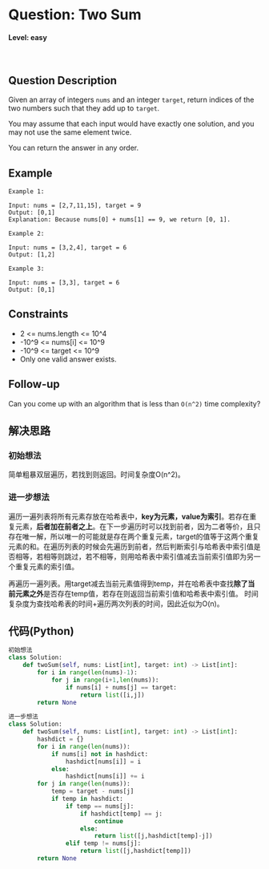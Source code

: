 # Question: Two Sum
#### Level: easy
<br>

## Question Description
Given an array of integers `nums` and an integer `target`, return indices of the two numbers such that they add up to `target`.

You may assume that each input would have exactly one solution, and you may not use the same element twice.

You can return the answer in any order.

## Example
```
Example 1:

Input: nums = [2,7,11,15], target = 9
Output: [0,1]
Explanation: Because nums[0] + nums[1] == 9, we return [0, 1].
```
```
Example 2:

Input: nums = [3,2,4], target = 6
Output: [1,2]
```
```
Example 3:

Input: nums = [3,3], target = 6
Output: [0,1]
```
## Constraints
* 2 <= nums.length <= 10^4
* -10^9 <= nums[i] <= 10^9
* -10^9 <= target <= 10^9
* Only one valid answer exists.

## Follow-up 
Can you come up with an algorithm that is less than `O(n^2)` time complexity?

## 解决思路
### 初始想法
简单粗暴双层遍历，若找到则返回。时间复杂度O(n^2)。

### 进一步想法
遍历一遍列表将所有元素存放在哈希表中，**key为元素，value为索引**。若存在重复元素，**后者加在前者之上**。在下一步遍历时可以找到前者，因为二者等价，且只存在唯一解，所以唯一的可能就是存在两个重复元素，target的值等于这两个重复元素的和。在遍历列表的时候会先遍历到前者，然后判断索引与哈希表中索引值是否相等，若相等则跳过，若不相等，则用哈希表中索引值减去当前索引值即为另一个重复元素的索引值。

再遍历一遍列表。用target减去当前元素值得到temp，并在哈希表中查找**除了当前元素之外**是否存在temp值，若存在则返回当前索引值和哈希表中索引值。
时间复杂度为查找哈希表的时间+遍历两次列表的时间，因此近似为O(n)。


## 代码(Python)
```Python
初始想法
class Solution:
    def twoSum(self, nums: List[int], target: int) -> List[int]:
        for i in range(len(nums)-1):
            for j in range(i+1,len(nums)):
                if nums[i] + nums[j] == target:
                    return list([i,j])
        return None
```
```Python
进一步想法
class Solution:
    def twoSum(self, nums: List[int], target: int) -> List[int]:
        hashdict = {}
        for i in range(len(nums)):
            if nums[i] not in hashdict:
                hashdict[nums[i]] = i
            else:
                hashdict[nums[i]] += i
        for j in range(len(nums)):
            temp = target - nums[j]
            if temp in hashdict:
                if temp == nums[j]:
                    if hashdict[temp] == j:
                        continue
                    else:
                        return list([j,hashdict[temp]-j])
                elif temp != nums[j]:
                    return list([j,hashdict[temp]])
        return None
```
